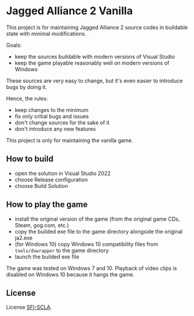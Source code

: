 # Jagged Alliance 2 Vanilla

This project is for maintaining Jagged Alliance 2 source codes
in buildable state with minimal modifications.

Goals:
- keep the sources buildable with modern versions of Visual Studio
- keep the game playable reasonably well on modern versions of Windows

These sources are very easy to change, but it's even easier to introduce
bugs by doing it.

Hence, the rules:
- keep changes to the minimum
- fix only critial bugs and issues
- don't change sources for the sake of it
- don't introduce any new features

This project is only for maintaining the vanilla game.

## How to build

- open the solution in Visual Studio 2022
- choose Release configuration
- choose Build Solution

## How to play the game

- install the original version of the game (from the original game CDs, Steam, gog.com, etc.)
- copy the builded exe file to the game directory alongside the original ja2.exe
- (for Windows 10) copy Windows 10 compatibility files from `tools/dxwrapper` to the game directory
- launch the builded exe file

The game was tested on Windows 7 and 10.  Playback of video clips is disabled
on Windows 10 because it hangs the game.

## License

License [SFI-SCLA](SFI-SCLA.txt).
